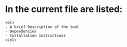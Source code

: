 <h1>In the current file are listed:</h1>
	
	<ol>
	- A brief Description of the tool
	- Dependencies
	- Installation instructions
	</ol>
